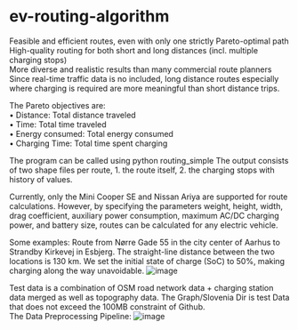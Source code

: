 # ev-routing-algorithm
Feasible and efficient routes, even with only one strictly Pareto-optimal path  
High-quality routing for both short and long distances (incl. multiple charging stops)  
More diverse and realistic results than many commercial route planners  
Since real-time traffic data is no included, long distance routes especially where charging is required are more meaningful than short distance trips.

The Pareto objectives are:  
• Distance: Total distance traveled  
• Time: Total time traveled  
• Energy consumed: Total energy consumed  
• Charging Time: Total time spent charging

The program can be called using python routing_simple
The output consists of two shape files per route, 1. the route itself, 2. the charging stops with history of values.

Currently, only the Mini Cooper SE and Nissan Ariya are supported for route calculations.
However, by specifying the parameters weight, height, width, drag coefficient, auxiliary power consumption, maximum AC/DC charging power, and battery size, routes can be calculated for any electric vehicle.


Some examples:
Route from Nørre Gade 55 in the city
center of Aarhus to Strandby Kirkevej in Esbjerg. The straight-line distance between the
two locations is 130 km. We set the initial state of charge (SoC) to 50%, making charging
along the way unavoidable.
![image](https://github.com/user-attachments/assets/345e3e7f-ee62-4770-805a-f488aa00f639)



Test data is a combination of OSM road network data + charging station data merged as well as topography data.
The Graph/Slovenia Dir is test Data that does not exceed the 100MB constraint of Github.  
The Data Preprocessing Pipeline:
![image](https://github.com/user-attachments/assets/afde527a-f8d2-4f1d-b67f-cddf6d503a5d)



